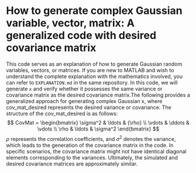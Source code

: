 # How to generate complex Gaussian variable, vector, matrix: A generalized code with desired covariance matrix
This code serves as an explanation of how to generate Gaussian random variables, vectors, or matrices. If you are new to MATLAB and wish to understand the complete explanation with the mathematics involved, you can refer to `EXPLANATION.md` in the same repository. In this code, we will generate `x` and verify whether it possesses the same variance or covariance matrix as the desired covariance matrix.The following provides a generalized approach for generating complex Gaussian x, where cov_mat_desired represents the desired variance or covariance. The structure of the cov_mat_desired is as follows:
$$
CovMat = \begin{bmatrix}
        \sigma^2 & \ldots & {\rho} \\
        \vdots & \ddots & \vdots \\
        \rho & \ldots & \sigma^2
        \end{bmatrix}
$$
$\rho$ represents the correlation coefficients, and $\sigma^2$ denotes the variance, which leads to the generation of the covariance matrix in the code. In specific scenarios, the covariance matrix might not have identical diagonal elements corresponding to the variances. Ultimately, the simulated and desired covariance matrices are approximately similar.
